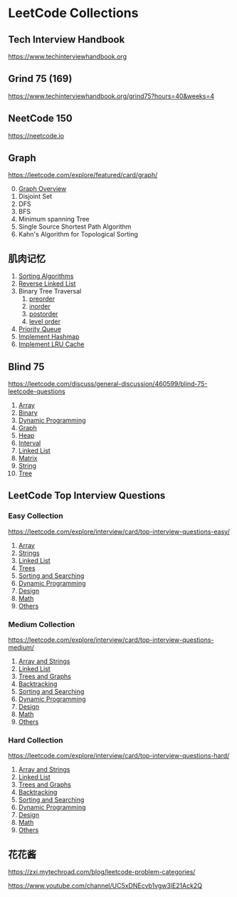# LeetCode Collections

## Tech Interview Handbook

https://www.techinterviewhandbook.org

## Grind 75 (169)

https://www.techinterviewhandbook.org/grind75?hours=40&weeks=4

## NeetCode 150

https://neetcode.io

## Graph

https://leetcode.com/explore/featured/card/graph/

0. [Graph Overview](https://github.com/rongyouqi/LeetCode/blob/main/graph/Graph%20Overview.md)
1. Disjoint Set
2. DFS
3. BFS
4. Minimum spanning Tree
5. Single Source Shortest Path Algorithm
6. Kahn's Algorithm for Topological Sorting

## 肌肉记忆

1. [Sorting Algorithms](https://github.com/rongyouqi/LeetCode/blob/main/%E8%82%8C%E8%82%89%E8%AE%B0%E5%BF%86.md#1-sorting-algorithms)
2. [Reverse Linked List](https://github.com/rongyouqi/LeetCode/blob/main/%E8%82%8C%E8%82%89%E8%AE%B0%E5%BF%86.md#2-reverse-linked-list-easy)
3. Binary Tree Traversal
    1. [preorder](https://github.com/rongyouqi/LeetCode/blob/main/%E8%82%8C%E8%82%89%E8%AE%B0%E5%BF%86.md#preorder-%E6%A0%B9%E5%B7%A6%E5%8F%B3)
    2. [inorder](https://github.com/rongyouqi/LeetCode/blob/main/%E8%82%8C%E8%82%89%E8%AE%B0%E5%BF%86.md#inorder-%E5%B7%A6%E6%A0%B9%E5%8F%B3)
    3. [postorder](https://github.com/rongyouqi/LeetCode/blob/main/%E8%82%8C%E8%82%89%E8%AE%B0%E5%BF%86.md#postorder-%E5%B7%A6%E5%8F%B3%E6%A0%B9)
    4. [level order](https://github.com/rongyouqi/LeetCode/blob/main/%E8%82%8C%E8%82%89%E8%AE%B0%E5%BF%86.md#level-order)
4. [Priority Queue](https://github.com/rongyouqi/LeetCode/blob/main/%E8%82%8C%E8%82%89%E8%AE%B0%E5%BF%86.md#4-priority-queue)
5. [Implement Hashmap](https://github.com/rongyouqi/LeetCode/blob/main/%E8%82%8C%E8%82%89%E8%AE%B0%E5%BF%86.md#5-implement-hashmap)
6. [Implement LRU Cache](https://github.com/rongyouqi/LeetCode/blob/main/%E8%82%8C%E8%82%89%E8%AE%B0%E5%BF%86.md#6-implement-lru-cache)

## Blind 75

https://leetcode.com/discuss/general-discussion/460599/blind-75-leetcode-questions

1. [Array](https://github.com/rongyouqi/LeetCode/blob/main/blind75/Array.md)
2. [Binary](https://github.com/rongyouqi/LeetCode/blob/main/blind75/Binary.md)
3. [Dynamic Programming](https://github.com/rongyouqi/LeetCode/blob/main/blind75/Dynamic%20Programming.md)
4. [Graph](https://github.com/rongyouqi/LeetCode/blob/main/blind75/Graph.md)
5. [Heap](https://github.com/rongyouqi/LeetCode/blob/main/blind75/Heap.md)
6. [Interval](https://github.com/rongyouqi/LeetCode/blob/main/blind75/Interval.md)
7. [Linked List](https://github.com/rongyouqi/LeetCode/blob/main/blind75/Linked%20List.md)
8. [Matrix](https://github.com/rongyouqi/LeetCode/blob/main/blind75/Matrix.md)
9. [String](https://github.com/rongyouqi/LeetCode/blob/main/blind75/String.md)
10. [Tree](https://github.com/rongyouqi/LeetCode/blob/main/blind75/Tree.md)

## LeetCode Top Interview Questions

### Easy Collection

https://leetcode.com/explore/interview/card/top-interview-questions-easy/

1. [Array](https://github.com/rongyouqi/LeetCode/blob/main/top/easy/Array.md)
2. [Strings](https://github.com/rongyouqi/LeetCode/blob/main/top/easy/Strings.md)
3. [Linked List](https://github.com/rongyouqi/LeetCode/blob/main/top/easy/Linked%20List.md)
4. [Trees](https://github.com/rongyouqi/LeetCode/blob/main/top/easy/Trees.md)
5. [Sorting and Searching](https://github.com/rongyouqi/LeetCode/blob/main/top/easy/Sorting%20and%20Searching.md)
6. [Dynamic Programming](https://github.com/rongyouqi/LeetCode/blob/main/top/easy/Dynamic%20Programming.md)
7. [Design](https://github.com/rongyouqi/LeetCode/blob/main/top/easy/Design.md)
8. [Math](https://github.com/rongyouqi/LeetCode/blob/main/top/easy/Math.md)
9. [Others](https://github.com/rongyouqi/LeetCode/blob/main/top/easy/Others.md)

### Medium Collection

https://leetcode.com/explore/interview/card/top-interview-questions-medium/

1. [Array and Strings](https://github.com/rongyouqi/LeetCode/blob/main/top/medium/Array%20and%20Strings.md)
2. [Linked List](https://github.com/rongyouqi/LeetCode/blob/main/top/medium/Linked%20List.md)
3. [Trees and Graphs](https://github.com/rongyouqi/LeetCode/blob/main/top/medium/Trees%20and%20Graphs.md)
4. [Backtracking](https://github.com/rongyouqi/LeetCode/blob/main/top/medium/Backtracking.md)
5. [Sorting and Searching](https://github.com/rongyouqi/LeetCode/blob/main/top/medium/Sorting%20and%20Searching.md)
6. [Dynamic Programming](https://github.com/rongyouqi/LeetCode/blob/main/top/medium/Dynamic%20Programming.md)
7. [Design](https://github.com/rongyouqi/LeetCode/blob/main/top/medium/Design.md)
8. [Math](https://github.com/rongyouqi/LeetCode/blob/main/top/medium/Math.md)
9. [Others](https://github.com/rongyouqi/LeetCode/blob/main/top/medium/Others.md)

### Hard Collection

https://leetcode.com/explore/interview/card/top-interview-questions-hard/

1. [Array and Strings](https://github.com/rongyouqi/LeetCode/blob/main/top/hard/Array%20and%20Strings.md)
2. [Linked List](https://github.com/rongyouqi/LeetCode/blob/main/top/hard/Linked%20List.md)
3. [Trees and Graphs](https://github.com/rongyouqi/LeetCode/blob/main/top/hard/Trees%20and%20Graphs.md)
4. [Backtracking](https://github.com/rongyouqi/LeetCode/blob/main/top/hard/Backtracking.md)
5. [Sorting and Searching](https://github.com/rongyouqi/LeetCode/blob/main/top/hard/Sorting%20and%20Searching.md)
6. [Dynamic Programming](https://github.com/rongyouqi/LeetCode/blob/main/top/hard/Dynamic%20Programming.md)
7. [Design](https://github.com/rongyouqi/LeetCode/blob/main/top/hard/Design.md)
8. [Math](https://github.com/rongyouqi/LeetCode/blob/main/top/hard/Math.md)
9. [Others](https://github.com/rongyouqi/LeetCode/blob/main/top/hard/Others.md)

## 花花酱

https://zxi.mytechroad.com/blog/leetcode-problem-categories/

https://www.youtube.com/channel/UC5xDNEcvb1vgw3lE21Ack2Q
